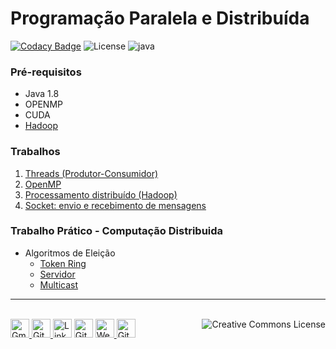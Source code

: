 # Programação Paralela e Distribuída

[![Codacy Badge](https://api.codacy.com/project/badge/Grade/1d6de1483d064abea26c3e57ff9274fc)](https://app.codacy.com/manual/brunocampos01/programacao-paralela-e-distribuida?utm_source=github.com&utm_medium=referral&utm_content=brunocampos01/programacao-paralela-e-distribuida&utm_campaign=Badge_Grade_Dashboard)
![License](https://img.shields.io/badge/Code%20License-MIT-green.svg)
![java](https://img.shields.io/badge/UFSC-Programa%C3%A7%C3%A3o%20Paralela%20e%20Distribu%C3%ADda-green.svg)

### Pré-requisitos
- Java 1.8
- OPENMP
- CUDA
- [Hadoop](https://www.digitalocean.com/community/tutorials/how-to-install-hadoop-in-stand-alone-mode-on-ubuntu-16-04)

### Trabalhos
1. [Threads (Produtor-Consumidor)](trabalho01_threads/)
2. [OpenMP](trabalho02_openMP/)
3. [Processamento distribuído (Hadoop)](trabalho03_hadoop/wordcount)
4. [Socket: envio e recebimento de mensagens](trabalho04_socket/)


### Trabalho Prático - Computação Distribuida
- Algoritmos de Eleição
  - [Token Ring](algotimos-eleicao/)
  - [Servidor](algotimos-eleicao/)
  - [Multicast](algotimos-eleicao/)

---

<p  align="left">
<br/>
<a href="mailto:brunocampos01@gmail.com" target="_blank"><img src="https://img.icons8.com/material/48/000000/gmail--v1.png" alt="Gmail" width="30">
</a>
<a href="https://stackoverflow.com/users/8329698/bruno-campos" target="_blank"><img src="https://img.icons8.com/material/48/000000/stackoverflow.png" alt="GitHub" width="30">
</a>
<a href="https://www.linkedin.com/in/brunocampos01" target="_blank"><img src="https://img.icons8.com/windows/48/000000/linkedin.png" alt="LinkedIn" width="30"></a>
<a href="https://github.com/brunocampos01" target="_blank"><img src="https://img.icons8.com/material-outlined/48/000000/github.png" alt="GitHub" width="30"></a>
<a href="https://brunocampos01.netlify.app/" target="_blank"><img src="https://img.icons8.com/material/48/000000/web.png" alt="Website" width="30">
</a>
<a href="https://medium.com/@brunocampos01" target="_blank"><img src="https://img.icons8.com/material/48/000000/medium.png" alt="GitHub" width="30">
</a>
<a rel="license" href="http://creativecommons.org/licenses/by-sa/4.0/"><img alt="Creative Commons License" style="border-width:0" src="https://i.creativecommons.org/l/by-sa/4.0/88x31.png",  align="right" /></a><br/>
</p>

